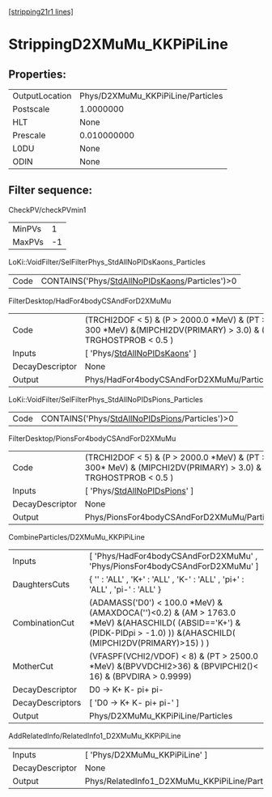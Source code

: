 [[stripping21r1 lines]](./stripping21r1-index)

# StrippingD2XMuMu_KKPiPiLine

## Properties:

|                |                                   |
|----------------|-----------------------------------|
| OutputLocation | Phys/D2XMuMu_KKPiPiLine/Particles |
| Postscale      | 1.0000000                         |
| HLT            | None                              |
| Prescale       | 0.010000000                       |
| L0DU           | None                              |
| ODIN           | None                              |

## Filter sequence:

CheckPV/checkPVmin1

|        |     |
|--------|-----|
| MinPVs | 1   |
| MaxPVs | -1  |

LoKi::VoidFilter/SelFilterPhys_StdAllNoPIDsKaons_Particles

|      |                                                                                                      |
|------|------------------------------------------------------------------------------------------------------|
| Code | CONTAINS('Phys/[StdAllNoPIDsKaons](./stripping21r1-commonparticles-stdallnopidskaons)/Particles')\>0 |

FilterDesktop/HadFor4bodyCSAndForD2XMuMu

|                 |                                                                                                                  |
|-----------------|------------------------------------------------------------------------------------------------------------------|
| Code            | (TRCHI2DOF \< 5) & (P \> 2000.0 \*MeV) & (PT \> 300 \*MeV) &(MIPCHI2DV(PRIMARY) \> 3.0) & ( TRGHOSTPROB \< 0.5 ) |
| Inputs          | [ 'Phys/[StdAllNoPIDsKaons](./stripping21r1-commonparticles-stdallnopidskaons)' ]                              |
| DecayDescriptor | None                                                                                                             |
| Output          | Phys/HadFor4bodyCSAndForD2XMuMu/Particles                                                                        |

LoKi::VoidFilter/SelFilterPhys_StdAllNoPIDsPions_Particles

|      |                                                                                                      |
|------|------------------------------------------------------------------------------------------------------|
| Code | CONTAINS('Phys/[StdAllNoPIDsPions](./stripping21r1-commonparticles-stdallnopidspions)/Particles')\>0 |

FilterDesktop/PionsFor4bodyCSAndForD2XMuMu

|                 |                                                                                                                   |
|-----------------|-------------------------------------------------------------------------------------------------------------------|
| Code            | (TRCHI2DOF \< 5) & (P \> 2000.0 \*MeV) & (PT \> 300\* MeV) & (MIPCHI2DV(PRIMARY) \> 3.0) & ( TRGHOSTPROB \< 0.5 ) |
| Inputs          | [ 'Phys/[StdAllNoPIDsPions](./stripping21r1-commonparticles-stdallnopidspions)' ]                               |
| DecayDescriptor | None                                                                                                              |
| Output          | Phys/PionsFor4bodyCSAndForD2XMuMu/Particles                                                                       |

CombineParticles/D2XMuMu_KKPiPiLine

|                  |                                                                                                                                                                            |
|------------------|----------------------------------------------------------------------------------------------------------------------------------------------------------------------------|
| Inputs           | [ 'Phys/HadFor4bodyCSAndForD2XMuMu' , 'Phys/PionsFor4bodyCSAndForD2XMuMu' ]                                                                                              |
| DaughtersCuts    | { '' : 'ALL' , 'K+' : 'ALL' , 'K-' : 'ALL' , 'pi+' : 'ALL' , 'pi-' : 'ALL' }                                                                                               |
| CombinationCut   | (ADAMASS('D0') \< 100.0 \*MeV) & (AMAXDOCA('')\<0.2) & (AM \> 1763.0 \*MeV) &(AHASCHILD( (ABSID=='K+') & (PIDK-PIDpi \> -1.0) )) &(AHASCHILD( (MIPCHI2DV(PRIMARY)\>15) ) ) |
| MotherCut        | (VFASPF(VCHI2/VDOF) \< 8) & (PT \> 2500.0 \*MeV) &(BPVVDCHI2\>36) & (BPVIPCHI2()\< 16) & (BPVDIRA \> 0.9999)                                                               |
| DecayDescriptor  | D0 -\> K+ K- pi+ pi-                                                                                                                                                       |
| DecayDescriptors | [ 'D0 -\> K+ K- pi+ pi-' ]                                                                                                                                               |
| Output           | Phys/D2XMuMu_KKPiPiLine/Particles                                                                                                                                          |

AddRelatedInfo/RelatedInfo1_D2XMuMu_KKPiPiLine

|                 |                                                |
|-----------------|------------------------------------------------|
| Inputs          | [ 'Phys/D2XMuMu_KKPiPiLine' ]                |
| DecayDescriptor | None                                           |
| Output          | Phys/RelatedInfo1_D2XMuMu_KKPiPiLine/Particles |
